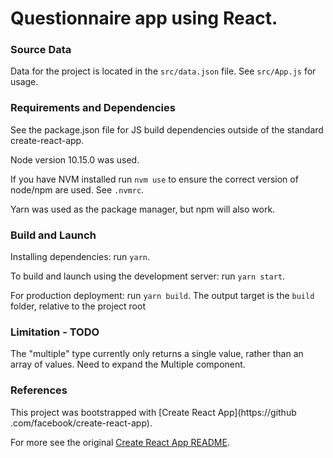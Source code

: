 # Questionnaire app using React.

### Source Data

Data for the project is located in the `src/data.json` file. See `src/App.js`
 for usage.


### Requirements and Dependencies

See the package.json file for JS build dependencies outside of the standard 
create-react-app.

Node version 10.15.0 was used.

If you have NVM installed run `nvm use` to ensure the correct version of 
node/npm are used. See `.nvmrc`.

Yarn was used as the package manager, but npm will also work.


### Build and Launch

Installing dependencies: run `yarn`.

To build and launch using the development server: run `yarn start`.

For production deployment: run `yarn build`. The output target is the `build` 
folder, relative to the project root


### Limitation - TODO

The "multiple" type currently only returns a single value, rather than an 
array of values. Need to expand the Multiple component.


### References

This project was bootstrapped with [Create React App](https://github
.com/facebook/create-react-app).

For more see the original [Create React App README](README_CRA.md).
